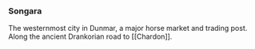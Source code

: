 ### Songara

The westernmost city in Dunmar, a major horse market and trading post. Along the ancient Drankorian road to [[Chardon]]. 

